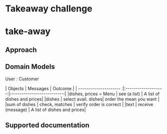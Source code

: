 # Takeaway challenge

# take-away

## Approach  

## Domain Models  

User : Customer

| Objects               | Messages            | Outcome                     |
| --------------------- :|:-------------------:|:--------------------------:|
|dishes, prices = Menu   | see (a list)        | A list of dishes and prices|
|dishes                  | select avail. dishes| order the mean you want    |
|sum of dishes           | check, matches      | verify order is correct    |
|text                    | receive (message)  | A list of dishes and prices|

## Supported documentation
